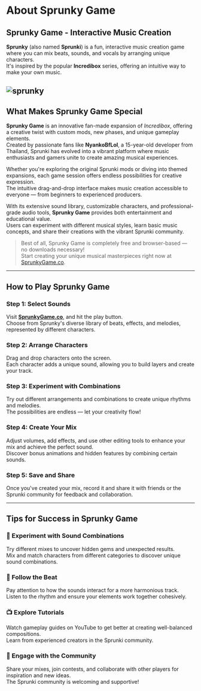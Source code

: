 # About Sprunky Game

## Sprunky Game - Interactive Music Creation

**Sprunky** (also named **Sprunki**) is a fun, interactive music creation game where you can mix beats, sounds, and vocals by arranging unique characters.  
It's inspired by the popular **Incredibox** series, offering an intuitive way to make your own music.

![sprunky](https://cdn.sprunkygame.co/images/step3.webp)
---

## What Makes Sprunky Game Special

**Sprunky Game** is an innovative fan-made expansion of *Incredibox*, offering a creative twist with custom mods, new phases, and unique gameplay elements.  
Created by passionate fans like **NyankoBfLol**, a 15-year-old developer from Thailand, Sprunki has evolved into a vibrant platform where music enthusiasts and gamers unite to create amazing musical experiences.

Whether you're exploring the original Sprunki mods or diving into themed expansions, each game session offers endless possibilities for creative expression.  
The intuitive drag-and-drop interface makes music creation accessible to everyone — from beginners to experienced producers.

With its extensive sound library, customizable characters, and professional-grade audio tools, **Sprunky Game** provides both entertainment and educational value.  
Users can experiment with different musical styles, learn basic music concepts, and share their creations with the vibrant Sprunki community.

> Best of all, Sprunky Game is completely free and browser-based — no downloads necessary!  
> Start creating your unique musical masterpieces right now at [SprunkyGame.co](https://sprunkygame.co).

---

## How to Play Sprunky Game

### Step 1: Select Sounds
Visit **[SprunkyGame.co](https://sprunkygame.co)**, and hit the play button.  
Choose from Sprunky's diverse library of beats, effects, and melodies, represented by different characters.

### Step 2: Arrange Characters
Drag and drop characters onto the screen.  
Each character adds a unique sound, allowing you to build layers and create your track.

### Step 3: Experiment with Combinations
Try out different arrangements and combinations to create unique rhythms and melodies.  
The possibilities are endless — let your creativity flow!

### Step 4: Create Your Mix
Adjust volumes, add effects, and use other editing tools to enhance your mix and achieve the perfect sound.  
Discover bonus animations and hidden features by combining certain sounds.

### Step 5: Save and Share
Once you've created your mix, record it and share it with friends or the Sprunki community for feedback and collaboration.

---

## Tips for Success in Sprunky Game

### 🎵 Experiment with Sound Combinations
Try different mixes to uncover hidden gems and unexpected results.  
Mix and match characters from different categories to discover unique sound combinations.

### 🎯 Follow the Beat
Pay attention to how the sounds interact for a more harmonious track.  
Listen to the rhythm and ensure your elements work together cohesively.

### 📺 Explore Tutorials
Watch gameplay guides on YouTube to get better at creating well-balanced compositions.  
Learn from experienced creators in the Sprunki community.

### 👥 Engage with the Community
Share your mixes, join contests, and collaborate with other players for inspiration and new ideas.  
The Sprunki community is welcoming and supportive!
